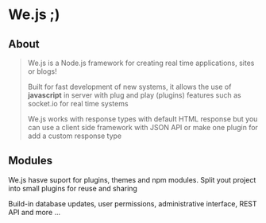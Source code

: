 # We.js ;)

## About

> We.js is a Node.js framework for creating real time applications, sites or blogs!
> 
> Built for fast development of new systems, it allows the use of **javascript** in server with plug and play (plugins) features such as socket.io for real time systems
> 
> We.js works with response types with default HTML response but you can use a client side framework with JSON API or make one plugin for add a custom response type

## Modules

We.js hasve suport for plugins, themes and npm modules. 
Split yout project into small plugins for reuse and sharing

Build-in database updates, user permissions, administrative interface, REST API and more ...
